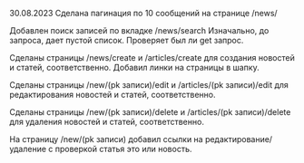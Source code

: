 30.08.2023
Сделана пагинация по 10 сообщений на странице /news/

Добавлен поиск записей по вкладке /news/search
Изначально, до запроса, дает пустой список. Проверяет был ли get запрос. 

Сделаны страницы /news/create и /articles/create для создания новостей и статей, соответственно.
Добавил линки на страницы в шапку.

Сделаны страницы /new/(pk записи)/edit и /articles/(pk записи)/edit для редактирования новостей и статей, соответственно.

Сделаны страницы /new/(pk записи)/delete и /articles/(pk записи)/delete для удаления новостей и статей, соответственно.

На страницу /new/(pk записи)  добавил ссылки на редактирование/удаление с проверкой статья это или новость.